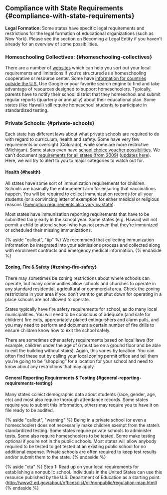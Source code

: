 ## Compliance with State Requirements {#compliance-with-state-requirements}

**Legal Formation:** Some states have specific legal requirements and restrictions for the legal formation of educational organizations (such as New York). Please see the section on Becoming a Legal Entity if you haven't already for an overview of some possibilities.

### Homeschooling Collectives: {#homeschooling-collectives}

There are a number of [websites](https://www.hslda.org/LAWS/default.asp) which can help you sort out your local requirements and limitations if you’re structured as a homeschooling cooperative or resource center. Some have [information for countries outside the U.S.](http://a2zhomeschooling.com/laws/homeschool_laws_legalities_overview/) Use Google or your favorite search engine to find and take advantage of resources designed to support homeschoolers. Typically, parents have to notify their school district that they homeschool and submit regular reports (quarterly or annually) about their educational plan. Some states (like Hawaii) still require homeschool students to participate in standardized testing.

### Private Schools: {#private-schools}

Each state has different laws about what private schools are required to do with regard to curriculum, health and safety. Some have very few requirements or oversight (Colorado), while some are more restrictive (Michigan). Some states even have [school choice voucher possibilities](https://www.acsi.org/Documents/Urban/The-School-Starter-Checklist.pdf). We can’t document [requirements for all states (from 2009)](https://www2.ed.gov/admins/comm/choice/regprivschl/regprivschl.pdf) ([updates here](http://www2.ed.gov/about/offices/list/oii/nonpublic/regulation-map.html)). Here, we will try to alert to you to major categories to watch out for.

#### Health {#health}

All states have some sort of immunization requirements for children. Schools are basically the enforcement arm for ensuring that vaccinations happen. You will be required to collect immunization records for all your students (or a convincing letter of exemption for either medical or religious reasons ([Exemption requirements also vary by state](http://www.nvic.org/vaccine-laws/state-vaccine-requirements.aspx)).

Most states have immunization reporting requirements that have to be submitted fairly early in the school year. Some states (e.g. Hawaii) will not permit a child to attend school who has not proven that they’re immunized or scheduled their missing immunizations. 

{% aside "callout", "tip" %}
We recommend that collecting immunization information be integrated into your admissions process and collected along with enrollment contracts and emergency medical information.
{% endaside %}

#### Zoning, Fire & Safety {#zoning-fire-safety}

There may sometimes be zoning restrictions about where schools can operate, but many communities allow schools and churches to operate in any standard residential, agricultural or commercial area. Check the zoning restrictions in your area if you don’t want to get shut down for operating in a place schools are not allowed to operate.

States typically have fire safety requirements for school, as do many local municipalities. You will need to be conscious of adequate (and safe for children) fire exits, appropriately placed extinguishers and alarm pulls, and you may need to perform and document a certain number of fire drills to ensure children know how to exit the school safely.

There are sometimes other safety requirements based on local laws (for example, children under the age of 6 must be on a ground floor and be able to exit the building without stairs). Again, this varies by location. You can often find these out by calling your local zoning permit office and tell them you’re going to be “shopping” for a location for your school and need to know about any restrictions that may apply.

#### General Reporting Requirements & Testing {#general-reporting-requirements-testing}

Many states collect demographic data about students (race, gender, age, etc) and most also require thorough attendance records. Some states require you to submit this information, others may require you to have it on file ready to be audited.

{% aside "callout", "warning" %}
Being in a private school (or even a homeschooler) does not necessarily make children exempt from the state’s standardized testing. Some states require private schools to administer tests. Some also require homeschoolers to be tested. Some make testing optional if you’re not in the public schools. Most states will allow anybody required to be tested to get tested at an existing public school for no additional expense. Private schools are often required to keep test results and/or submit them to the state.
{% endaside %}

{% aside "cta" %}
Step 1: Read up on your local requirements for establishing a nonpublic school.  Individuals in the United States can use this resource published by the U.S. Department of Education as a starting point. (http://www2.ed.gov/about/offices/list/oii/nonpublic/regulation-map.html)
{% endaside %}